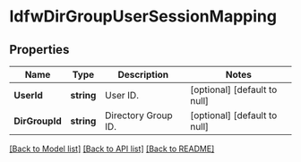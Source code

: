 # IdfwDirGroupUserSessionMapping

## Properties
Name | Type | Description | Notes
------------ | ------------- | ------------- | -------------
**UserId** | **string** | User ID. | [optional] [default to null]
**DirGroupId** | **string** | Directory Group ID. | [optional] [default to null]

[[Back to Model list]](../README.md#documentation-for-models) [[Back to API list]](../README.md#documentation-for-api-endpoints) [[Back to README]](../README.md)

